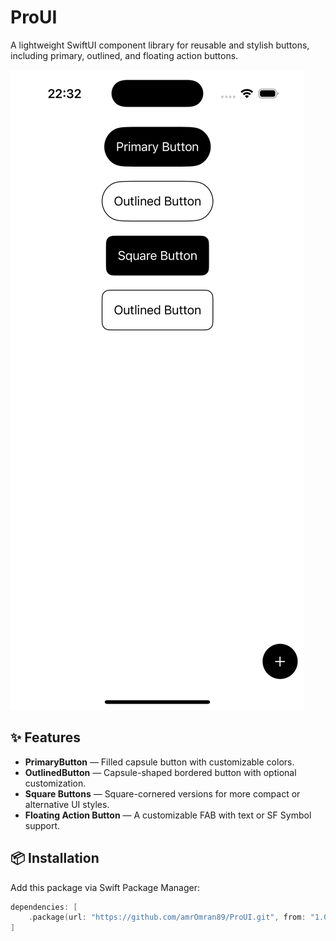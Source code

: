 # ProUI

A lightweight SwiftUI component library for reusable and stylish buttons, including primary, outlined, and floating action buttons.

![Screenshot](./Simulator%20Screenshot%20-%20iPhone%2016%20Pro%20-%202025-05-31%20at%2022.32.15.png)

## ✨ Features

- **PrimaryButton** — Filled capsule button with customizable colors.
- **OutlinedButton** — Capsule-shaped bordered button with optional customization.
- **Square Buttons** — Square-cornered versions for more compact or alternative UI styles.
- **Floating Action Button** — A customizable FAB with text or SF Symbol support.

## 📦 Installation

Add this package via Swift Package Manager:

```swift
dependencies: [
    .package(url: "https://github.com/amrOmran89/ProUI.git", from: "1.0.0")
]
